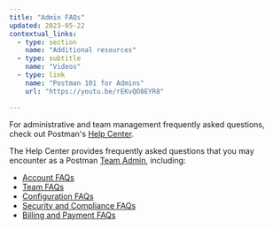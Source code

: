 ```yaml
---
title: "Admin FAQs"
updated: 2023-05-22
contextual_links:
  - type: section
    name: "Additional resources"
  - type: subtitle
    name: "Videos"
  - type: link
    name: "Postman 101 for Admins"
    url: "https://youtu.be/rEKvQO8EYR8"

---
```


For administrative and team management frequently asked questions, check out Postman's [Help Center](https://support.postman.com/hc/en-us).

The Help Center provides frequently asked questions that you may encounter as a Postman [Team Admin](/docs/collaborating-in-postman/roles-and-permissions/#team-roles), including:

* [Account FAQs](https://support.postman.com/hc/en-us/sections/8180192954903-Account)
* [Team FAQs](https://support.postman.com/hc/en-us/sections/8180228102551-Teams)
* [Configuration FAQs](https://support.postman.com/hc/en-us/sections/8180233406615-Postman-configuration-)
* [Security and Compliance FAQs](https://support.postman.com/hc/en-us/sections/8180247005975-Security-and-Compliance)
* [Billing and Payment FAQs](https://support.postman.com/hc/en-us/categories/115000609205-Billing-and-Payment)
